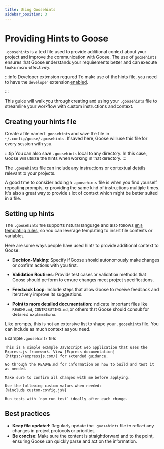 ```yaml
---
title: Using Goosehints
sidebar_position: 3
---
```


# Providing Hints to Goose

`.goosehints` is a text file used to provide additional context about your project and improve the communication with Goose. The use of `goosehints` ensures that Goose understands your requirements better and can execute tasks more effectively.

:::info Developer extension required
To make use of the hints file, you need to have the `developer` extension [enabled](../configuration/using-extensions).

:::

This guide will walk you through creating and using your `.goosehints` file to streamline your workflow with custom instructions and context.

## Creating your hints file

Create a file named `.goosehints` and save the file in `~/.config/goose/.goosehints`. If saved here, Goose will use this file for every session with you.

:::tip
You can also save `.goosehints` local to any directory. In this case, Goose will utilize the hints when working in that directory.
:::

The `.goosehints` file can include any instructions or contextual details relevant to your projects.

A good time to consider adding a `.goosehints` file is when you find yourself repeating prompts, or providing the same kind of instructions multiple times. It's also a great way to provide a lot of context which might be better suited in a file.

## Setting up hints

The `.goosehints` file supports natural language and also follows [jinja templating rules][jinja-guide], so you can leverage templating to insert file contents or variables.

Here are some ways people have used hints to provide additional context to Goose:

- **Decision-Making**: Specify if Goose should autonomously make changes or confirm actions with you first.

- **Validation Routines**: Provide test cases or validation methods that Goose should perform to ensure changes meet project specifications.

- **Feedback Loop**: Include steps that allow Goose to receive feedback and iteratively improve its suggestions.

- **Point to more detailed documentation**: Indicate important files like `README.md`, `CONTRIBUTING.md`, or others that Goose should consult for detailed explanations.

Like prompts, this is not an extensive list to shape your `.goosehints` file. You can include as much context as you need.

Example `.goosehints` file:

```jinja
This is a simple example JavaScript web application that uses the Express.js framework. View [Express documentation](https://expressjs.com/) for extended guidance.

Go through the README.md for information on how to build and test it as needed.

Make sure to confirm all changes with me before applying.

Use the following custom values when needed:
{%include custom-config.js%}

Run tests with `npm run test` ideally after each change.
```

## Best practices

- **Keep file updated**: Regularly update the `.goosehints` file to reflect any changes in project protocols or priorities.
- **Be concise**: Make sure the content is straightforward and to the point, ensuring Goose can quickly parse and act on the information.


[jinja-guide]: https://jinja.palletsprojects.com/en/stable/